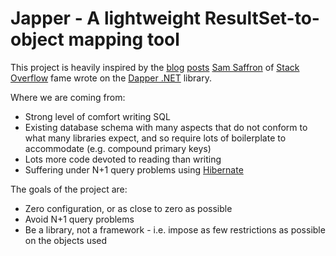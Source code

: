 Japper - A lightweight ResultSet-to-object mapping tool
=======================================================

This project is heavily inspired by the
[blog](http://samsaffron.com/archive/2011/03/30/How+I+learned+to+stop+worrying+and+write+my+own+ORM)
[posts](http://samsaffron.com/archive/2011/09/05/Digging+ourselves+out+of+the+mess+Linq-2-SQL+created)
[Sam Saffron](http://samsaffron.com/) of [Stack Overflow](http://stackoverflow.com/) fame wrote on
the [Dapper .NET](https://github.com/DapperLib/Dapper) library.

Where we are coming from:

* Strong level of comfort writing SQL
* Existing database schema with many aspects that do not conform to what many libraries expect,
and so require lots of boilerplate to accommodate (e.g. compound primary keys)
* Lots more code devoted to reading than writing
* Suffering under N+1 query problems using [Hibernate](http://hibernate.org/)

The goals of the project are:

* Zero configuration, or as close to zero as possible
* Avoid N+1 query problems
* Be a library, not a framework - i.e. impose as few restrictions as possible on the objects used





